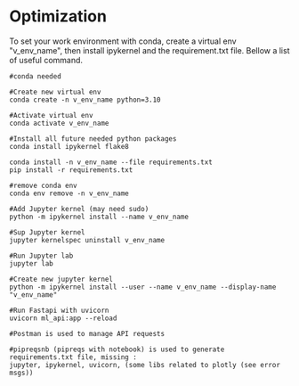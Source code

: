 # Optimization

To set your work environment with conda, create a virtual env "v_env_name", then install ipykernel and the requirement.txt file.
Bellow a list of useful command.

```terminal
#conda needed

#Create new virtual env
conda create -n v_env_name python=3.10

#Activate virtual env
conda activate v_env_name

#Install all future needed python packages
conda install ipykernel flake8

conda install -n v_env_name --file requirements.txt
pip install -r requirements.txt

#remove conda env
conda env remove -n v_env_name

#Add Jupyter kernel (may need sudo)
python -m ipykernel install --name v_env_name

#Sup Jupyter kernel
jupyter kernelspec uninstall v_env_name

#Run Jupyter lab
jupyter lab

#Create new jupyter kernel
python -m ipykernel install --user --name v_env_name --display-name "v_env_name"

#Run Fastapi with uvicorn
uvicorn ml_api:app --reload

#Postman is used to manage API requests

#pipreqsnb (pipreqs with notebook) is used to generate requirements.txt file, missing :
jupyter, ipykernel, uvicorn, (some libs related to plotly (see error msgs))
```